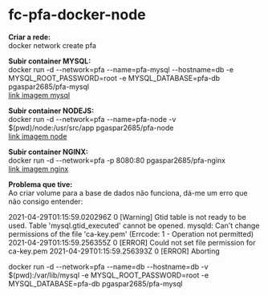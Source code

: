 # fc-pfa-docker-node

<strong>Criar a rede:</strong><br>
docker network create pfa

<strong>Subir container MYSQL:</strong><br>
docker run -d --network=pfa --name=pfa-mysql --hostname=db -e MYSQL_ROOT_PASSWORD=root -e MYSQL_DATABASE=pfa-db pgaspar2685/pfa-mysql<br>
<a href="https://hub.docker.com/repository/docker/pgaspar2685/pfa-mysql">link imagem mysql</a>

<strong>Subir container NODEJS:</strong><br>
docker run -d --network=pfa --name=pfa-node -v $(pwd)/node:/usr/src/app pgaspar2685/pfa-node<br>
<a href="https://hub.docker.com/repository/docker/pgaspar2685/pfa-node">link imagem node</a>

<strong>Subir container NGINX:</strong><br>
docker run -d --network=pfa -p 8080:80 pgaspar2685/pfa-nginx<br>
<a href="https://hub.docker.com/repository/docker/pgaspar2685/pfa-nginx">link imagem nginx</a>



<strong>Problema que tive:</strong><br>
Ao criar volume para a base de dados não funciona, dá-me um erro que não consigo entender:

2021-04-29T01:15:59.020296Z 0 [Warning] Gtid table is not ready to be used. Table 'mysql.gtid_executed' cannot be opened.
mysqld: Can't change permissions of the file 'ca-key.pem' (Errcode: 1 - Operation not permitted)
2021-04-29T01:15:59.256355Z 0 [ERROR] Could not set file permission for ca-key.pem
2021-04-29T01:15:59.256393Z 0 [ERROR] Aborting

docker run -d --network=pfa --name=db --hostname=db -v $(pwd):/var/lib/mysql -e MYSQL_ROOT_PASSWORD=root -e MYSQL_DATABASE=pfa-db pgaspar2685/pfa-mysql
